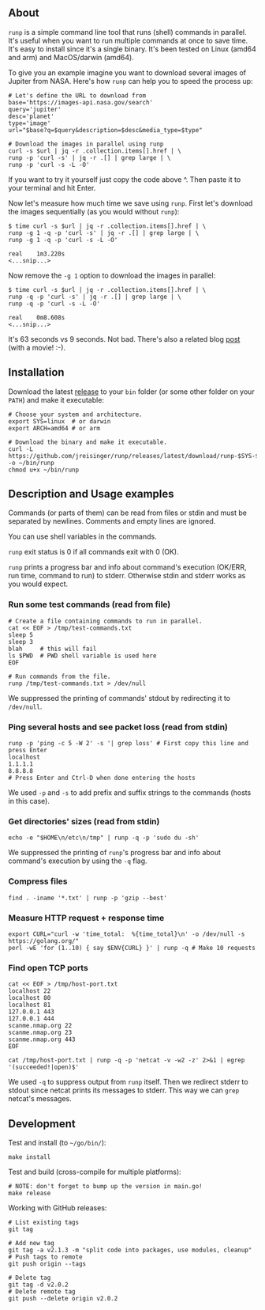 ## About

`runp` is a simple command line tool that runs (shell) commands in parallel. It's useful when you want to run multiple commands at once to save time. It's easy to install since it's a single binary. It's been tested on Linux (amd64 and arm) and MacOS/darwin (amd64).

To give you an example imagine you want to download several images of Jupiter from NASA. Here's how `runp` can help you to speed the process up:

```
# Let's define the URL to download from
base='https://images-api.nasa.gov/search'
query='jupiter'
desc='planet'
type='image'
url="$base?q=$query&description=$desc&media_type=$type"

# Download the images in parallel using runp
curl -s $url | jq -r .collection.items[].href | \
runp -p 'curl -s' | jq -r .[] | grep large | \
runp -p 'curl -s -L -O'
```

If you want to try it yourself just copy the code above ^. Then paste it to your terminal and hit Enter.

Now let's measure how much time we save using `runp`. First let's download the images sequentially (as you would without `runp`):

```
$ time curl -s $url | jq -r .collection.items[].href | \
runp -g 1 -q -p 'curl -s' | jq -r .[] | grep large | \
runp -g 1 -q -p 'curl -s -L -O'

real	1m3.220s
<...snip...>
```

Now remove the `-g 1` option to download the images in parallel:

```
$ time curl -s $url | jq -r .collection.items[].href | \
runp -q -p 'curl -s' | jq -r .[] | grep large | \
runp -q -p 'curl -s -L -O'

real	0m8.608s
<...snip...>
```

It's 63 seconds vs 9 seconds. Not bad. There's also a related blog [post](https://jreisinger.github.io/blog2/posts/runp/) (with a movie! :-).

## Installation

Download the latest [release](https://github.com/jreisinger/runp/releases) to your `bin` folder (or some other folder on your `PATH`) and make it executable:

```
# Choose your system and architecture.
export SYS=linux  # or darwin
export ARCH=amd64 # or arm

# Download the binary and make it executable.
curl -L https://github.com/jreisinger/runp/releases/latest/download/runp-$SYS-$ARCH -o ~/bin/runp
chmod u+x ~/bin/runp
```

## Description and Usage examples

Commands (or parts of them) can be read from files or stdin and must be separated by newlines. Comments and empty lines are ignored.

You can use shell variables in the commands.

`runp` exit status is 0 if all commands exit with 0 (OK).

`runp` prints a progress bar and info about command's execution (OK/ERR, run time, command to run) to stderr. Otherwise stdin and stderr works as you would expect. 

### Run some test commands (read from file)

```
# Create a file containing commands to run in parallel.
cat << EOF > /tmp/test-commands.txt
sleep 5
sleep 3
blah     # this will fail
ls $PWD  # PWD shell variable is used here
EOF

# Run commands from the file.
runp /tmp/test-commands.txt > /dev/null
```

We suppressed the printing of commands' stdout by redirecting it to `/dev/null`.

### Ping several hosts and see packet loss (read from stdin)

```
runp -p 'ping -c 5 -W 2' -s '| grep loss' # First copy this line and press Enter
localhost
1.1.1.1
8.8.8.8
# Press Enter and Ctrl-D when done entering the hosts
```

We used `-p` and `-s` to add prefix and suffix strings to the commands (hosts in this case).

### Get directories' sizes (read from stdin)

```
echo -e "$HOME\n/etc\n/tmp" | runp -q -p 'sudo du -sh'
```

We suppressed the printing of `runp`'s progress bar and info about command's execution by using the `-q` flag.

### Compress files

```
find . -iname '*.txt' | runp -p 'gzip --best'
```

### Measure HTTP request + response time

```
export CURL="curl -w 'time_total:  %{time_total}\n' -o /dev/null -s https://golang.org/"
perl -wE 'for (1..10) { say $ENV{CURL} }' | runp -q # Make 10 requests
```

### Find open TCP ports

```
cat << EOF > /tmp/host-port.txt
localhost 22
localhost 80
localhost 81
127.0.0.1 443
127.0.0.1 444
scanme.nmap.org 22
scanme.nmap.org 23
scanme.nmap.org 443
EOF

cat /tmp/host-port.txt | runp -q -p 'netcat -v -w2 -z' 2>&1 | egrep '(succeeded!|open)$'
```

We used `-q` to suppress output from `runp` itself. Then we redirect stderr to stdout since netcat prints its messages to stderr. This way we can `grep` netcat's messages.

## Development

Test and install (to `~/go/bin/`):

```
make install
```

Test and build (cross-compile for multiple platforms):

```
# NOTE: don't forget to bump up the version in main.go!
make release
```

Working with GitHub releases:

```
# List existing tags
git tag

# Add new tag
git tag -a v2.1.3 -m "split code into packages, use modules, cleanup"
# Push tags to remote
git push origin --tags

# Delete tag
git tag -d v2.0.2
# Delete remote tag
git push --delete origin v2.0.2
```
